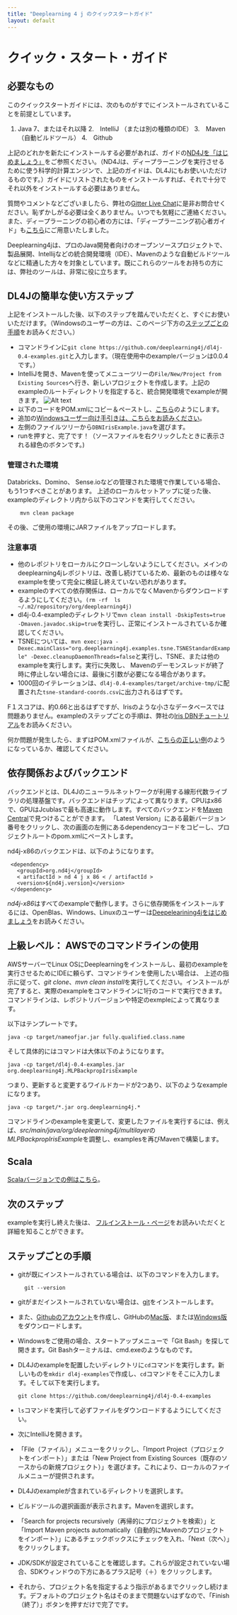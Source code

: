 ```yaml
---
title: "Deeplearning 4 j のクイックスタートガイド"
layout: default
---
```


クイック・スタート・ガイド
=========================================

## 必要なもの

このクイックスタートガイドには、次のものがすでにインストールされていることを前提としています。

1. Java 7、またはそれ以降
2.　IntelliJ （または別の種類のIDE）
3.　Maven （自動ビルドツール）
4.　Github
 
上記のどれかを新たにインストールする必要があれば、ガイドの[ND4Jを「はじめましょう」](http://nd4j.org/getstarted.html)をご参照ください。（ND4Jは、ディープラーニングを実行させるために使う科学的計算エンジンで、上記のガイドは、DL4Jにもお使いいただけるものです。）ガイドにリストされたものをインストールすれば、それで十分でそれ以外をインストールする必要はありません。 


質問やコメントなどございましたら、弊社の[Gitter Live Chat](https://gitter.im/deeplearning4j/deeplearning4j)に是非お問合せください。恥ずかしがる必要は全くありません。いつでも気軽にご連絡ください。また、ディープラーニングの初心者の方には、「ディープラーニング初心者ガイド」も[こちら](../deeplearningforbeginners.html)にご用意いたしました。 

Deeplearning4jは、プロのJava開発者向けのオープンソースプロジェクトで、製品展開、Intellijなどの統合開発環境（IDE）、Mavenのような自動ビルドツールなどに精通した方々を対象としています。既にこれらのツールをお持ちの方には、弊社のツールは、非常に役に立ちます。

## DL4Jの簡単な使い方ステップ

上記をインストールした後、以下のステップを踏んでいただくと、すぐにお使いいただけます。（Windowsのユーザーの方は、このページ下方の[ステップごとの手順](#walk)をお読みください。）

* コマンドラインに`git clone https://github.com/deeplearning4j/dl4j-0.4-examples.git`と入力します。（現在使用中のexampleバージョンは0.0.4です。）
* IntelliJを開き、Mavenを使ってメニューツリーの`File/New/Project from Existing Sources`へ行き、新しいプロジェクトを作成します。上記のexampleのルートディレクトリを指定すると、統合開発環境でexampleが開きます。
![Alt text](../img/IntelliJ_New_Project.png) 
* 以下のコードをPOM.xmlにコピー＆ペーストし、[こちら](https://github.com/deeplearning4j/dl4j-0.4-examples/blob/master/pom.xml)のようにします。 
* 追加の[Windowsユーザー向け手引きは、こちらをお読みください](../gettingstarted.html#windows)。 
* 左側のファイルツリーから`DBNIrisExample.java`を選びます。
* runを押すと、完了です！（ソースファイルを右クリックしたときに表示される緑色のボタンです。)

### 管理された環境

Databricks、Domino、 Sense.ioなどの管理された環境で作業している場合、もう1つすべきことがあります。 上述のローカルセットアップに従った後、exampleのディレクトリ内から以下のコマンドを実行してください。 

		mvn clean package

その後、ご使用の環境にJARファイルをアップロードします。 

### 注意事項

* 他のレポジトリをローカルにクローンしないようにしてください。メインのdeeplearning4jレポジトリは、改善し続けているため、最新のものは様々なexampleを使って完全に検証し終えていない恐れがあります。
* exampleのすべての依存関係は、ローカルでなくMavenからダウンロードするようにしてください。`(rm -rf  ls ~/.m2/repository/org/deeplearning4j)`
* dl4j-0.4-exampleのディレクトリで`mvn clean install -DskipTests=true -Dmaven.javadoc.skip=true`を実行し、正常にインストールされているか確認してください。
* TSNEについては、`mvn exec:java -Dexec.mainClass="org.deeplearning4j.examples.tsne.TSNEStandardExample" -Dexec.cleanupDaemonThreads=false`と実行し、TSNE、または他のexampleを実行します。実行に失敗し、 Mavenのデーモンスレッドが終了時に停止しない場合には、最後に引数が必要になる場合があります。
* 1000回のイテレーションは、`dl4j-0.4-examples/target/archive-tmp/`に配置された`tsne-standard-coords.csv`に出力されるはずです。

F１スコアは、約0.66と出るはずですが、Irisのような小さなデータベースでは問題ありません。exampleのステップごとの手順は、弊社の[Iris DBNチュートリアル](../iris-flower-dataset-tutorial.html)をお読みください。

何か問題が発生したら、まずはPOM.xmlファイルが、[こちらの正しい例](https://github.com/deeplearning4j/dl4j-0.4-examples/blob/master/pom.xml)のようになっているか、確認してください。 

## 依存関係およびバックエンド

バックエンドとは、DL4Jのニューラルネットワークが利用する線形代数ライブラリの処理基盤です。バックエンドはチップによって異なります。CPUはx86で、GPUはJcublasで最も高速に動作します。すべてのバックエンドを[Maven Central](https://search.maven.org)で見つけることができます。 「Latest Version」にある最新バージョン番号をクリックし、次の画面の左側にあるdependencyコードをコピーし、プロジェクトルートのpom.xmlにペーストします。 

nd4j-x86のバックエンドは、以下のようになります。

     <dependency>
       <groupId>org.nd4j</groupId>
       < artifactId > nd 4 j x 86 < / artifactId >
       <version>${nd4j.version}</version>
     </dependency>

*nd4j-x86*はすべてのexampleで動作します。さらに依存関係をインストールするには、OpenBlas、Windows、Linuxのユーザーは[Deepelearining4jをはじめましょう](../gettingstarted.html#open)をお読みください。

## 上級レベル： AWSでのコマンドラインの使用

AWSサーバーでLinux OSにDeeplearningをインストールし、最初のexampleを実行させるためにIDEに頼らず、コマンドラインを使用したい場合は、 上述の指示に従って、*git clone*、*mvn clean install*を実行してください。インストールが完了すると、実際のexampleをコマンドラインに1行のコードで実行できます。コマンドラインは、レポジトリバージョンや特定のexmpleによって異なります。 

以下はテンプレートです。

    java -cp target/nameofjar.jar fully.qualified.class.name

そして具体的にはコマンドは大体以下のようになります。

    java -cp target/dl4j-0.4-examples.jar org.deeplearning4j.MLPBackpropIrisExample

つまり、更新すると変更するワイルドカードが2つあり、以下のようなexampleになります。

    java -cp target/*.jar org.deeplearning4j.*

コマンドラインのexampleを変更して、変更したファイルを実行するには、例えば、*src/main/java/org/deeplearning4j/multilayer*の*MLPBackpropIrisExample*を調整し、examplesを再びMavenで構築します。 

## Scala 

[Scalaバージョンでの例はこちら](https://github.com/kogecoo/dl4j-0.4-examples-scala)。

## 次のステップ

exampleを実行し終えた後は、 [フルインストール・ページ](../gettingstarted.html)をお読みいただくと詳細を知ることができます。 

## <a name="walk">ステップごとの手順</a>

* gitが既にインストールされている場合は、以下のコマンドを入力します。

		git --version 

* gitがまだインストールされていない場合は、[git](https://git-scm.herokuapp.com/book/en/v2/Getting-Started-Installing-Git)をインストールします。 
* また、[Githubのアカウント]( https://github.com/join)を作成し、GitHubの[Mac版](https://mac.github.com/)、または[Windows版](https://windows.github.com/)をダウンロードします。 
* Windowsをご使用の場合、スタートアップメニューで「Git Bash」を探して開きます。Git Bashターミナルは、cmd.exeのようなものです。
* DL4Jのexampleを配置したいディレクトリに`cd`コマンドを実行します。新しいものを`mkdir dl4j-examples`で作成し、`cd`コマンドをそこに入力します。そして以下を実行します。

    `git clone https://github.com/deeplearning4j/dl4j-0.4-examples`
* `ls`コマンドを実行して必ずファイルをダウンロードするようにしてください。 
* 次にIntelliJを開きます。 
* 「File（ファイル）」メニューをクリックし、「Import Project（プロジェクトをインポート）」または「New Project from Existing Sources（既存のソースからの新規プロジェクト）」を選びます。これにより、ローカルのファイルメニューが提供されます。 
* DL4Jのexampleが含まれているディレクトリを選択します。 
* ビルドツールの選択画面が表示されます。Mavenを選択します。 
* 「Search for projects recursively（再帰的にプロジェクトを検索）」と「Import Maven projects automatically（自動的にMavenのプロジェクトをインポート）」にあるチェックボックスにチェックを入れ、「Next（次へ）」をクリックします。 
* JDK/SDKが設定されていることを確認します。これらが設定されていない場合、SDKウィンドウの下方にあるプラス記号（＋）をクリックします。 
* それから、プロジェクト名を指定するよう指示があるまでクリックし続けます。デフォルトのプロジェクト名はそのままで問題ないはずなので、「Finish（終了）」ボタンを押すだけで完了です。
